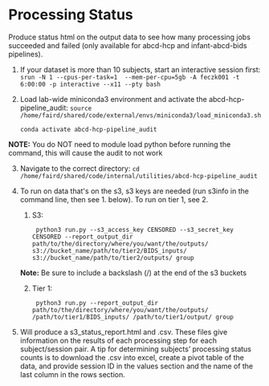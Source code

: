 # Processing Status 

Produce status html on the output data to see how many processing jobs succeeded and failed (only available for abcd-hcp and infant-abcd-bids pipelines).

1. If your dataset is more than 10 subjects, start an interactive session first: `srun -N 1 --cpus-per-task=1  --mem-per-cpu=5gb -A feczk001 -t 6:00:00 -p interactive --x11 --pty bash`

2. Load lab-wide miniconda3 environment and activate the abcd-hcp-pipeline_audit: `source /home/faird/shared/code/external/envs/miniconda3/load_miniconda3.sh`

    `conda activate abcd-hcp-pipeline_audit`

**NOTE:** You do NOT need to module load python before running the command, this will cause the audit to not work

3. Navigate to the correct directory: `cd /home/faird/shared/code/internal/utilities/abcd-hcp-pipeline_audit`

4. To run on data that's on the s3, s3 keys are needed (run s3info in the command line, then see 1. below). To run on tier 1, see 2.

    1. S3: 

            python3 run.py --s3_access_key CENSORED --s3_secret_key CENSORED --report_output_dir path/to/the/directory/where/you/want/the/outputs/ s3://bucket_name/path/to/tier2/BIDS_inputs/ s3://bucket_name/path/to/tier2/outputs/ group
    
    **Note:** Be sure to include a backslash (/) at the end of the s3 buckets
    
    2. Tier 1: 

            python3 run.py --report_output_dir path/to/the/directory/where/you/want/the/outputs/ /path/to/tier1/BIDS_inputs/ /path/to/tier1/output/ group

5. Will produce a s3_status_report.html and .csv. These files give information on the results of each processing step for each subject/session pair. A tip for determining subjects’ processing status counts is to download the .csv into excel, create a pivot table of the data, and provide session ID in the values section and the name of the last column in the rows section. 